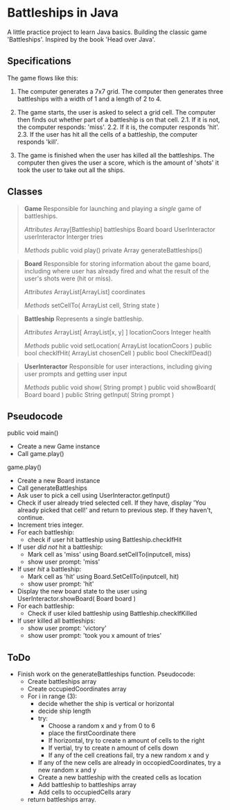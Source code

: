 # Battleships in Java

A little practice project to learn Java basics. Building the classic game 'Battleships'. Inspired by the book 'Head over Java'.

## Specifications

The game flows like this:

1. The computer generates a 7x7 grid. The computer then generates three battleships with a width of 1 and a length of 2 to 4.

2. The game starts, the user is asked to select a grid cell. The computer then finds out whether part of a battleship is on that cell.
    2.1. If it is not, the computer responds: 'miss'.
    2.2. If it is, the computer responds 'hit'.
    2.3. If the user has hit all the cells of a battleship, the computer responds 'kill'.

3. The game is finished when the user has killed all the battleships. The computer then gives the user a score, which is the amount of 'shots' it took the user to take out all the ships.

## Classes

> **Game**
> Responsible for launching and playing a *single* game of battleships.
>
> *Attributes*
> Array[Battleship] battleships
> Board board
> UserInteractor userInteractor
> Interger tries
>
> *Methods*
> public void play()
> private Array generateBattleships()

> **Board**
> Responsible for storing information about the game board, including where user has already fired and what the result of the user's shots were (hit or miss).
>
> *Attributes*
> ArrayList[ArrayList] coordinates
>
> *Methods*
> setCellTo( ArrayList cell, String state )

> **Battleship**
> Represents a single battleship.
>
> *Attributes*
> ArrayList[ ArrayList[x, y] ] locationCoors
> Integer health
>
> *Methods*
> public void setLocation( ArrayList locationCoors )
> public bool checkIfHit( ArrayList chosenCell )
> public bool CheckIfDead()

> **UserInteractor**
> Responsible for user interactions, including giving user prompts and getting user input
>
> *Methods*
> public void show( String prompt )
> public void showBoard( Board board )
> public String getInput( String prompt )

## Pseudocode

public void main()

- Create a new Game instance
- Call game.play()

game.play()

- Create a new Board instance
- Call generateBattleships
- Ask user to pick a cell using UserInteractor.getInput()
- Check if user already tried selected cell. If they have, display 'You already picked that cell!' and return to previous step. If they haven't, continue.
- Increment tries integer.
- For each battleship:
  - check if user hit battleship using Battleship.checkIfHit
- If user *did not* hit a battleship:
  - Mark cell as 'miss' using Board.setCellTo(inputcell, miss)
  - show user prompt: 'miss'
- If user *hit* a battleship:
  - Mark cell as 'hit' using Board.SetCellTo(inputcell, hit)
  - show user prompt: 'hit'
- Display the new board state to the user using UserInteractor.showBoard( Board board )
- For each battleship:
  - Check if user kiled battleship using Battleship.checkIfKilled
- If user killed all battleships:
  - show user prompt: 'victory'
  - show user prompt: 'took you x amount of tries'

## ToDo

- Finish work on the generateBattleships function. Pseudocode:
  - Create battleships array
  - Create occupiedCoordinates array
  - For i in range (3):
    - decide whether the ship is vertical or horizontal
    - decide ship length
    - try:
      - Choose a random x and y from 0 to 6
      - place the firstCoordinate there
      - If horizontal, try to create n amount of cells to the right
      - If vertial, try to create n amount of cells down
      - If any of the cell creations fail, try a new random x and y
    - If any of the new cells are already in occopiedCoordinates, try a new random x and y
    - Create a new battleship with the created cells as location
    - Add battleship to battleships array
    - Add cells to occupiedCells arary
  - return battleships array.
